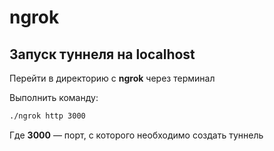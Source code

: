# ngrok

## Запуск туннеля на localhost

Перейти в директорию с **ngrok** через терминал

Выполнить команду:

```bash
./ngrok http 3000
```

Где **3000** — порт, с которого необходимо создать туннель
